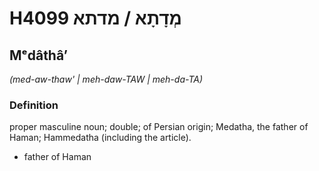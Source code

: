 # H4099 מְדָתָא / מדתא

## Mᵉdâthâʼ

_(med-aw-thaw' | meh-daw-TAW | meh-da-TA)_

### Definition

proper masculine noun; double; of Persian origin; Medatha, the father of Haman; Hammedatha (including the article).

- father of Haman
